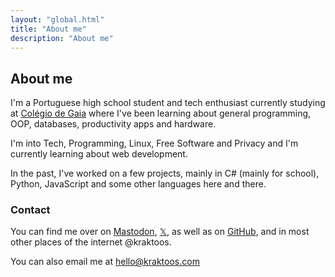 ```yaml
---
layout: "global.html"
title: "About me"
description: "About me"
---
```


## About me

I'm a Portuguese high school student and tech enthusiast currently studying at [Colégio de Gaia](https://www.colgaia.pt) where I've been learning about general programming, OOP, databases, productivity apps and hardware.

I'm into Tech, Programming, Linux, Free Software and Privacy and I'm currently learning about web development.

In the past, I've worked on a few projects, mainly in C# (mainly for school), Python, JavaScript and some other languages here and there.

### Contact

You can find me over on [Mastodon](https://fosstodon.org/@kraktoos), [𝕏](https://x.com/kraktoos), as well as on [GitHub](https://github.com/kraktoos), and in most other places of the internet @kraktoos.

You can also email me at
[hello@kraktoos.com](mailto:hello@kraktoos.com)